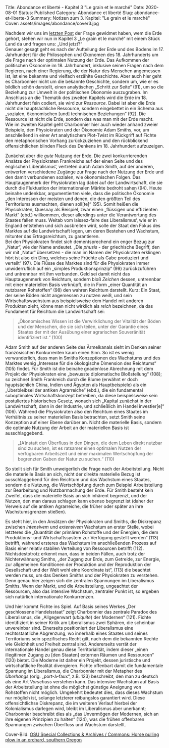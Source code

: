 Title: Abondance et liberté - Kapitel 3 "Le grain et le marché"
Date: 2020-08-01
Status: Published
Category: Abondance et liberté
Slug: abondance-et-liberte-3
Summary: Notizen zum 3. Kapitel: "Le grain et le marché"
Cover: assets/images/abondance/cover3.jpg

Nachdem wir uns im [letzten Post](abondance-et-liberte-2) der Frage gewidmet haben, wem die Erde gehört, stehen wir nun in Kapitel 3 „Le grain et le marché“ mit einem Stück Land da und fragen uns: „Und jetzt?“  
Genauer gesagt geht es nach der Aufteilung der Erde und des Bodens im 17. Jahrhundert für die Philosophen und Ökonomen des 18. Jahrhunderts um die Frage nach der optimalen Nutzung der Erde. Das Aufkommen der politischen Ökonomie im 18. Jahrhundert, inklusive seinen Fragen nach dem Regieren, nach einer Regierung, die der Natur des Menschen angemessen ist, ist eine bekannte und vielfach erzählte Geschichte. Aber auch hier geht es Charbonnier nicht um die bekannte Geschichte, sondern um, wie er es bildlich schön darstellt, einen analytischen „Schritt zur Seite“ (91), um so die Beziehung zur Umwelt in der politischen Ökonomie auszugraben. Im Anschluss an die Thematik des zweiten Kapitels wird die Erde im 18. Jahrhundert fein codiert, sie wird zur *Ressource*. Dabei ist aber die Erde nicht die hauptsächliche Ressource, sondern eingebettet in ein Schema aus „sozialen, ökonomischen [und] technischen Beziehungen“ (92). Die Ressource ist nicht die Erde, sondern das was man mit der Erde macht.  
Wie im zweiten Kapitel geht Charbonnier hier auch wieder anhand zweier Beispiele, den Physiokraten und der Ökonomie Adam Smiths, vor, um anschließend in einer Art analytischem Plot-Twist im Rückgriff auf Fichte den metaphorischen Vorhang zurückzuziehen und den rückblickend offensichtlichen blinden Fleck des Denkens im 18. Jahrhundert aufzuzeigen.

Zunächst aber die *gute* Nutzung der Erde. Die zwei konkurrierenden Ansätze der Physiokraten Frankreichs auf der einen Seite und des englischen Liberalismus‘, vertreten durch Adam Smith, auf der anderen, entwerfen verschiedene Zugänge zur Frage nach der Nutzung der Erde und den damit verbundenen sozialen, wie ökonomischen Folgen. Das Hauptaugenmerk der Physiokraten lag dabei auf der Landwirtschaft, die sie durch die Fluktuation der internationalen Märkte bedroht sahen (94). Heute beinahe undenkbar, argumentierten viele, dass die politische Ökonomie „den Interessen der meisten und denen, die den größten Teil des Territoriums ausmachten, dienen soll[te]“ (95). Somit heißen die Physiokraten, Quesnay als Beispiel, zwar einen „flüssigen und effizienten Markt“ (ebd.) willkommen, dieser allerdings unter die Verantwortung des Staates fallen muss. Weitab vom laissez-faire des Liberalismus‘, wie er in England entstehen und sich ausbreiten wird, solle der Staat den Fokus des Marktes auf die Landwirtschaft legen, um deren Bestehen und Wachstum, mitunter das Ertragsreichtum, zu garantieren.  
Bei den Physiokraten findet sich dementsprechend ein enger Bezug zur „Natur“, wie der Name andeutet. „Die *phusis* - der griechische Begriff, den wir mit „Natur“ übersetzen - die man im Namen der Physiokraten erklingen hört ist also ein Ding, welches seine Früchte als Gabe produziert und verteilt“ (97). Die Flüsse des Marktes sind für die Physiokraten immer unwiderruflich auf ein „simples Produktionsprinzip“ (99) zurückzuführen und untrennbar mit ihm verbunden. Geld sei damit nicht das Hauptaugenmerk von Reichtum, sondern bloß *Zeichen* dessen, untrennbar mit einer materiellen Basis verknüpft, die in Form „einer Quantität an nutzbaren Rohstoffen“ (98) den wahren Reichtum darstellt. Kurz: Ein Staat, der seine Böden nicht angemessen zu nutzen weiß, und sein Wirtschaftswachstum aus beispielsweise dem Handel mit anderen Produkten zieht, könne man nicht wirklich als *reich* bezeichnen, da das Fundament für Reichtum die Landwirtschaft sei:

> „Ökonomisches Wissen ist die Verwirklichung der Vitalität der Böden und der Menschen, die sie sich teilen, unter der Garantie eines Staates der mit der Ausübung einer agrarischen Souveränität identifiziert ist.“ (100)  

Adam Smith auf der anderen Seite des Ärmelkanals sieht im Denken seiner französischen Konkurrenten kaum einen Sinn. So ist es wenig verwunderlich, dass man in Smiths Konzeptionen des Wachstums und des Marktes wenig „Interesse für die ökologische Dimension des Reichtums“ (105) findet. Für Smith ist die beinahe gnadenlose Abrechnung mit dem Projekt der Physiokraten eine „bewusste diplomatische Bloßstellung“ (108); so zeichnet Smith Frankreich durch die Blume (erwähnt er doch hauptsächlich China, Indien und Ägypten als Hauptbeispiele) als ein „Überbleibsel der antiken Agrarreiche“ (ebd.), die ein fundamental suboptimales Wirtschaftskonzept betreiben, da diese beispielsweise sein postuliertes historisches Gesetz, wonach sich „Kapital zunächst in der Landwirtschaft, dann in der Industrie, und schließlich im Handel investier[e]“ (106). Während die Physiokraten also den Reichtum eines Staates im Verhältnis zu seiner materiellen Basis betrachten, setzt Smith seine Konzeption auf einer Ebene darüber an. Nicht die materielle Basis, sondern die optimale Nutzung der Arbeit an der materiellen Basis ist ausschlaggebend. 

> „[A]nstatt den Überfluss in den Dingen, die dem Leben direkt nutzbar sind zu suchen, ist es ratsamer einen optimalen Nutzen der verfügbaren Arbeitszeit und einer maximalen Wertschöpfung der begrenzten Gaben der Natur zu suchen.“ (110)  

So stellt sich für Smith unweigerlich die Frage nach der Arbeitsteilung. Nicht die materielle Basis an sich, nicht der direkte materielle Bezug ist ausschlaggebend für den Reichtum und das Wachstum eines Staates, sondern die Nutzung, die Wertschöpfung durch zum Beispiel Arbeitsteilung zur Bearbeitung und Nutzbarmachung der Erde. Für Smith besteht kein Zweifel, dass die materielle Basis an sich inhärent begrenzt, und der Nutzen, den man daraus schlagen kann ebenso begrenzt ist (daher der Verweis auf die antiken Agrarreiche, die früher oder später an ihre Wachstumsgrenzen stießen). 

Es steht hier, in den Ansätzen der Physiokraten und Smiths, die Diskrepanz zwischen *intensivem* und *extensivem* Wachstum an erster Stelle, wobei letzteres die „Quantität der primären Rohstoffe und der Energien, die dem Produktions- und Wirtschaftssystem zur Verfügung gestellt werden“ (113) betrifft, während ersteres das Wachstum im anschließenden Prozess auf Basis einer relativ stabilen Verteilung von Ressourcen betrifft (112). Nichtsdestotrotz erkennt man, dass in beiden Fällen, auch trotz der Nichterwähnung Smiths, „der Zugang zur Erde, zum Getreide, zur Energie, zur allgemeinen Konditionen der Produktion und der Reproduktion der Gesellschaft und der Welt wohl eine Koordinate ist“, (113) die beachtet werden muss, um das Denken Smiths und der Physiokraten zu verstehen.  
Denn genau hier zeigen sich die zentralen Spannungen im Liberalismus Smiths. Wenn der Markt, und die Arbeitsteilung, ungeachtet der Ressourcen, also das intensive Wachstum, zentraler Punkt ist, so ergeben sich natürlich internationale Konkurrenzen. 

Und hier kommt Fichte ins Spiel. Auf Basis seines Werkes „Der geschlossene Handelsstaat“ zeigt Charbonnier das zentrale Paradox des Liberalismus, die „Allgegenwart (*ubiquité*) der Modernen“ (121). Fichte identifiziert in seiner Kritik am Liberalismus zwei Sphären, die scheinbar unvereinbar sind. Einerseits positioniert der Liberalismus eine rechtsstaatliche Abgrenzung, wo innerhalb eines Staates und seines Territoriums sein spezifisches Recht gilt, nach dem die bekannten Rechte wie Gleichheit und Freiheit zentral sind. Andererseits verrät der internationale Handel genau diese Territorialität, indem dieser „einen illegitimen Zugang zu [den Staaten] externen Räumen und Ressourcen“ (120) bietet. Die Moderne ist daher ein Projekt, dessen juristische und wirtschaftliche Realität divergieren. Fichte offenbart damit die fundamentale Spannung im Liberalismus, die Charbonnier mit der Metapher des *Überhangs* (orig. „port-à-faux“, z.B. 123) beschreibt, den man zu deutsch als eine Art *Vorschuss* verstehen kann. Das intensive Wachstum auf Basis der Arbeitsteilung ist ohne die möglichst günstige Aneignung von Rohstoffen nicht möglich. Umgekehrt bedeutet dies, dass dieses Wachstum nur möglich ist, solange letzterer reibungslos garantiert wird. Diese offensichtlichse Diskrepanz, die im weiteren Verlauf hierbei der Kolonialismus darlegen wird, bleibt im Liberalismus aber unerkannt; Charbonnier beschreibt dies als „das Unvermögen der Modernen, sich an ihre eigenen Prinzipien zu halten“ (124), was die frühen offenbaren Spannungen zwischen Überfluss und Wachstum darstellt.

Cover-Bild: [OSU Special Collections & Archives / Commons: Horse pulling plow in an orchard, southern Oregon](https://upload.wikimedia.org/wikipedia/commons/a/a8/Horse_pulling_plow_in_an_orchard%2C_southern_Oregon_%286484381783%29.jpg)
